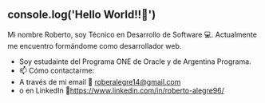 console.log('Hello World!!👋')
--------------------------------------------------------

Mi nombre Roberto, soy Técnico en Desarrollo de Software 💻. Actualmente me encuentro formándome como desarrollador web. 
- Soy estudainte del Programa ONE de Oracle y de Argentina Programa.
- 📫 Cómo contactarme: 
- A través de mi email 📧 roberalegre14@gmail.com 
- o en LinkedIn 🔗https://www.linkedin.com/in/roberto-alegre96/

 

